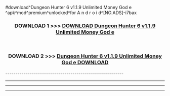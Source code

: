 #download^Dungeon Hunter 6 v1.1.9 Unlimited Money God e ^apk^mod^premium^unlocked^for A n d r o i d^[NO.ADS]-i7bax



<div align="center">

<h3>DOWNLOAD 1 >>> <a href="https://runaway1.web.app/?sq=Dungeon Hunter 6 v1.1.9 Unlimited Money God e ">DOWNLOAD Dungeon Hunter 6 v1.1.9 Unlimited Money God e </a></h3><br>

<h3>DOWNLOAD 2 >>> <a href="https://runaway1.web.app/?sq=Dungeon Hunter 6 v1.1.9 Unlimited Money God e ">Dungeon Hunter 6 v1.1.9 Unlimited Money God e  DOWNLOAD </a></h3>

</div>
----------------------------------------------------------

----------------------------------------------------------

----------------------------------------------------------

----------------------------------------------------------



